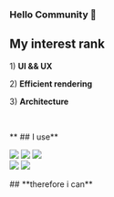 ### Hello Community 👋

<p>
 <h2>My interest rank</h2>
<p>1) <strong>UI && UX</strong></p>
<p>2) <strong>Efficient rendering</strong></p>
<p>3) <strong>Architecture</strong></p>
</P>
<br/>

** ##  I use**
<p>
  <img src="https://img.shields.io/badge/JavaScript-F7DF1E?style=for-the-badge&logo=JavaScript&logoColor=yellow" /> 
  <img src="https://img.shields.io/badge/TypeScript-3178C6?style=for-the-badge&logo=TypeScript&logoColor=white" /> 
  <img src="https://img.shields.io/badge/dart-0175C2?style=for-the-badge&logo=dart&logoColor=white" /> 
 <br/>
   <img src="https://img.shields.io/badge/react-61DAFB?style=for-the-badge&logo=react&logoColor=white" /> 
   <img src="https://img.shields.io/badge/flutter-02569B?style=for-the-badge&logo=flutter&logoColor=blue" /><br/>
 
</p> 
## **therefore i can**

<!--
**BANGWON-LEE/BANGWON-LEE** is a ✨ _special_ ✨ repository because its `README.md` (this file) appears on your GitHub profile.

Here are some ideas to get you started:

- 🔭 I’m currently working on ...
- 🌱 I’m currently learning ...
- 👯 I’m looking to collaborate on ...
- 🤔 I’m looking for help with ...
- 💬 Ask me about ...
- 📫 How to reach me: ...
- 😄 Pronouns: ...
- ⚡ Fun fact: ...
-->
